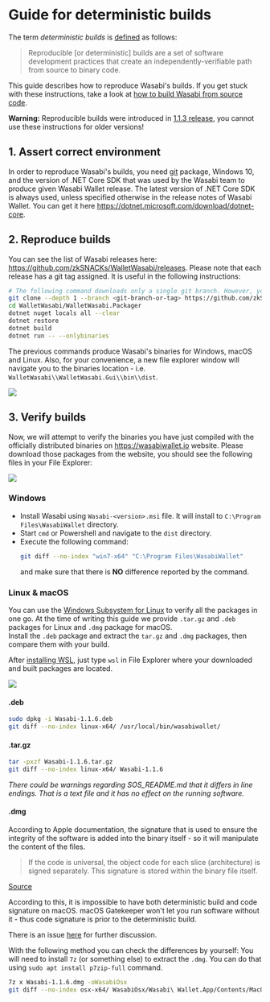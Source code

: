 # Guide for deterministic builds

The term *deterministic builds* is [defined](https://reproducible-builds.org/) as follows:

> Reproducible [or deterministic] builds are a set of software development practices that create an independently-verifiable path from source to binary code.

This guide describes how to reproduce Wasabi's builds. If you get stuck with these instructions, take a look at [how to build Wasabi from source code](https://docs.wasabiwallet.io/using-wasabi/BuildSource.html).

**Warning:** Reproducible builds were introduced in [1.1.3 release](https://github.com/zkSNACKs/WalletWasabi/releases/tag/v1.1.3), you cannot use these instructions for older versions!

## 1. Assert correct environment

In order to reproduce Wasabi's builds, you need [git](https://git-scm.com/) package, Windows 10, and the version of .NET Core SDK that was used by the Wasabi team to produce given Wasabi Wallet release. The latest version of .NET Core SDK is always used, unless specified otherwise in the release notes of Wasabi Wallet. You can get it here https://dotnet.microsoft.com/download/dotnet-core.

## 2. Reproduce builds

You can see the list of Wasabi releases here: https://github.com/zkSNACKs/WalletWasabi/releases. Please note that each release has a git tag assigned. It is useful in the following instructions:

```sh
# The following command downloads only a single git branch. However, you can clone whole repository, which is bigger, if you like.
git clone --depth 1 --branch <git-branch-or-tag> https://github.com/zkSNACKs/WalletWasabi.git # where `<git-branch-or-tag>` may be, for example, `v1.1.11.1`.
cd WalletWasabi/WalletWasabi.Packager
dotnet nuget locals all --clear
dotnet restore
dotnet build
dotnet run -- --onlybinaries
```

The previous commands produce Wasabi's binaries for Windows, macOS and Linux. Also, for your convenience, a new file explorer window will navigate you to the binaries location - i.e. `WalletWasabi\\WalletWasabi.Gui\\bin\\dist`.

![](https://i.imgur.com/8XAQzz4.png)

## 3. Verify builds

Now, we will attempt to verify the binaries you have just compiled with the officially distributed binaries on https://wasabiwallet.io website. Please download those packages from the website, you should see the following files in your File Explorer:

![](https://i.imgur.com/aI9Kx0c.png)

### Windows

* Install Wasabi using `Wasabi-<version>.msi` file. It will install to `C:\Program Files\WasabiWallet` directory.
* Start `cmd` or Powershell and navigate to the `dist` directory.
* Execute the following command:
  ```sh
  git diff --no-index "win7-x64" "C:\Program Files\WasabiWallet"
  ```
  and make sure that there is **NO** difference reported by the command.

### Linux & macOS

You can use the [Windows Subsystem for Linux](https://docs.microsoft.com/en-us/windows/wsl/) to verify all the packages in one go. At the time of writing this guide we provide `.tar.gz` and `.deb` packages for Linux and `.dmg` package for macOS.  
Install the `.deb` package and extract the `tar.gz` and `.dmg` packages, then compare them with your build.

After [installing WSL](https://docs.microsoft.com/en-us/windows/wsl/install-win10), just type `wsl` in File Explorer where your downloaded and built packages are located.

![](https://i.imgur.com/yRUjxvG.png)

#### .deb

```sh
sudo dpkg -i Wasabi-1.1.6.deb
git diff --no-index linux-x64/ /usr/local/bin/wasabiwallet/
```

#### .tar.gz

```sh
tar -pxzf Wasabi-1.1.6.tar.gz
git diff --no-index linux-x64/ Wasabi-1.1.6
```

*There could be warnings regarding SOS_README.md that it differs in line endings. That is a text file and it has no effect on the running software.*

#### .dmg

According to Apple documentation, the signature that is used to ensure the integrity of the software is added into the binary itself - so it will manipulate the content of the files.

> If the code is universal, the object code for each slice (architecture) is signed separately. This signature is stored within the binary file itself.

[Source](https://developer.apple.com/library/archive/documentation/Security/Conceptual/CodeSigningGuide/AboutCS/AboutCS.html#//apple_ref/doc/uid/TP40005929-CH3-SW3)

According to this, it is impossible to have both deterministic build and code signature on macOS. macOS Gatekeeper won't let you run software without it - thus code signature is prior to the deterministic build. 

There is an issue [here](https://github.com/zkSNACKs/WalletWasabi/issues/4110) for further discussion. 

With the following method you can check the differences by yourself:
You will need to install `7z` (or something else) to extract the `.dmg`. You can do that using `sudo apt install p7zip-full` command.

```sh
7z x Wasabi-1.1.6.dmg -oWasabiOsx
git diff --no-index osx-x64/ WasabiOsx/Wasabi\ Wallet.App/Contents/MacOS/
```
